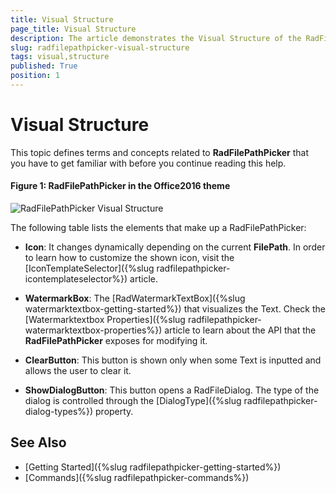 ```yaml
---
title: Visual Structure
page_title: Visual Structure
description: The article demonstrates the Visual Structure of the RadFilePathPicker.
slug: radfilepathpicker-visual-structure
tags: visual,structure
published: True
position: 1
---
```


# Visual Structure

This topic defines terms and concepts related to __RadFilePathPicker__ that you have to get familiar with before you continue reading this help. 

#### __Figure 1: RadFilePathPicker in the Office2016 theme__
![RadFilePathPicker Visual Structure](images/NavigationViewVisualStructure.png)

The following table lists the elements that make up a RadFilePathPicker:

* __Icon__: It changes dynamically depending on the current __FilePath__. In order to learn how to customize the shown icon, visit the [IconTemplateSelector]({%slug radfilepathpicker-icontemplateselector%}) article.

* __WatermarkBox__: The [RadWatermarkTextBox]({%slug watermarktextbox-getting-started%}) that visualizes the Text. Check the [Watermarktextbox Properties]({%slug radfilepathpicker-watermarktextbox-properties%}) article to learn about the API that the __RadFilePathPicker__ exposes for modifying it.

* __ClearButton__: This button is shown only when some Text is inputted and allows the user to clear it.  

* __ShowDialogButton__: This button opens a RadFileDialog. The type of the dialog is controlled through the [DialogType]({%slug radfilepathpicker-dialog-types%}) property.

## See Also

* [Getting Started]({%slug radfilepathpicker-getting-started%})
* [Commands]({%slug radfilepathpicker-commands%})
